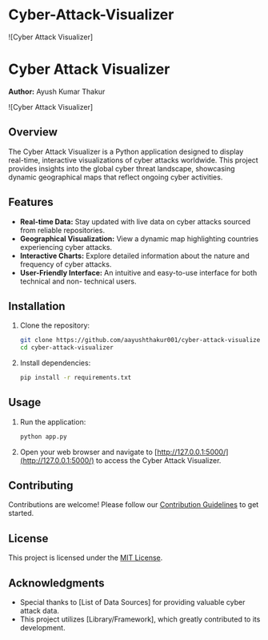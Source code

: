 # Cyber-Attack-Visualizer
 ![Cyber Attack Visualizer]


# Cyber Attack Visualizer

**Author:** Ayush Kumar Thakur

![Cyber Attack Visualizer]

## Overview

The Cyber Attack Visualizer is a Python application designed to display real-time, interactive visualizations of cyber attacks worldwide. This project provides insights into the global cyber threat landscape, showcasing dynamic geographical maps that reflect ongoing cyber activities.

## Features

- **Real-time Data:** Stay updated with live data on cyber attacks sourced from reliable repositories.
- **Geographical Visualization:** View a dynamic map highlighting countries experiencing cyber attacks.
- **Interactive Charts:** Explore detailed information about the nature and frequency of cyber attacks.
- **User-Friendly Interface:** An intuitive and easy-to-use interface for both technical and non-                       technical users.

## Installation

1. Clone the repository:

    ```bash
    git clone https://github.com/aayushthakur001/cyber-attack-visualizer.git
    cd cyber-attack-visualizer
    ```

2. Install dependencies:

    ```bash
    pip install -r requirements.txt
    ```

## Usage

1. Run the application:

    ```bash
    python app.py
    ```

2. Open your web browser and navigate to [http://127.0.0.1:5000/](http://127.0.0.1:5000/) to access the Cyber Attack Visualizer.

## Contributing

Contributions are welcome! Please follow our [Contribution Guidelines](CONTRIBUTING.md) to get started.

## License

This project is licensed under the [MIT License](LICENSE).

## Acknowledgments

- Special thanks to [List of Data Sources] for providing valuable cyber attack data.
- This project utilizes [Library/Framework], which greatly contributed to its development.

